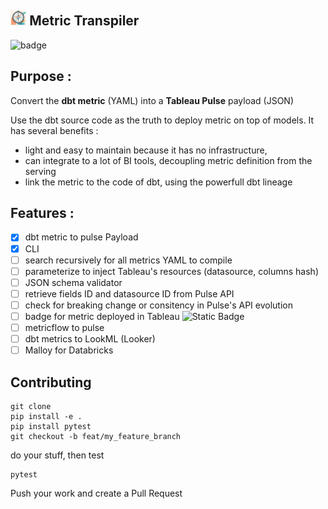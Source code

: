 <img src="./assets/logo.png" width="5%" height="5%">     Metric Transpiler
---

![badge](https://github.com/dktunited/metric-cli/actions/workflows/python-package.yml/badge.svg)

## Purpose :

Convert the **dbt metric** (YAML) into a **Tableau Pulse** payload (JSON)

Use the dbt source code as the truth to deploy metric on top of models.
It has several benefits :
 - light and easy to maintain because it has no infrastructure, 
 - can integrate to a lot of BI tools, decoupling metric definition from the serving
 - link the metric to the code of dbt, using the powerfull dbt lineage

## Features :

- [X] dbt metric to pulse Payload
- [X] CLI
- [ ] search recursively for all metrics YAML to compile
- [ ] parameterize to inject Tableau's resources (datasource, columns hash)
- [ ] JSON schema validator
- [ ] retrieve fields ID and datasource ID from Pulse API
- [ ] check for breaking change or consitency in Pulse's API evolution
- [ ] badge for metric deployed in Tableau 
![Static Badge](https://img.shields.io/badge/metric_sync-today-green?logo=tableau&style=flat)
- [ ] metricflow to pulse
- [ ] dbt metrics to LookML (Looker)
- [ ] Malloy for Databricks

 ## Contributing

```git
git clone
pip install -e .
pip install pytest
git checkout -b feat/my_feature_branch
```
do your stuff, then test
```
pytest
```
Push your work and create a Pull Request